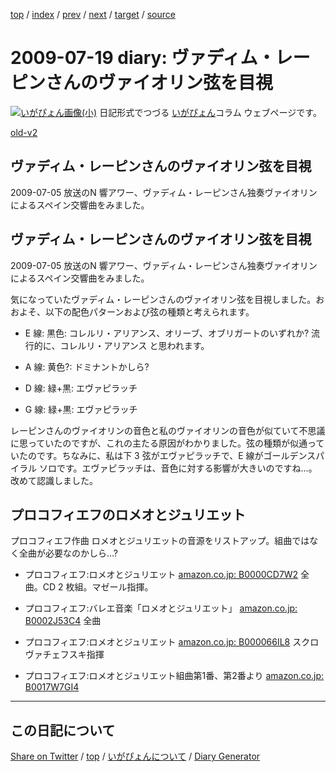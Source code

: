 [top](../index.html) 
 / [index](index.html) 
 / [prev](ig090714.html) 
 / [next](ig090803.html) 
 / [target](https://igapyon.github.io/diary/2009/ig090719.html) 
 / [source](https://github.com/igapyon/diary/blob/gh-pages/2009/ig090719.html.src.md) 

2009-07-19 diary: ヴァディム・レーピンさんのヴァイオリン弦を目視
=====================================================================================================
[![いがぴょん画像(小)](https://igapyon.github.io/diary/images/iga200306s.jpg "いがぴょん")](https://igapyon.github.io/diary/memo/memoigapyon.html) 日記形式でつづる [いがぴょん](https://igapyon.github.io/diary/memo/memoigapyon.html)コラム ウェブページです。

[old-v2](ig090719-orig.html)

## ヴァディム・レーピンさんのヴァイオリン弦を目視

2009-07-05 放送のN 響アワー、ヴァディム・レーピンさん独奏ヴァイオリンによるスペイン交響曲をみました。


## ヴァディム・レーピンさんのヴァイオリン弦を目視

2009-07-05 放送のN 響アワー、ヴァディム・レーピンさん独奏ヴァイオリンによるスペイン交響曲をみました。

気になっていたヴァディム・レーピンさんのヴァイオリン弦を目視しました。おおよそ、以下の配色パターンおよび弦の種類と考えられます。

* E 線: 黒色: コレルリ・アリアンス、オリーブ、オブリガートのいずれか?
  流行的に、コレルリ・アリアンス と思われます。
  
* A 線: 黄色?: ドミナントかしら?
  
* D 線: 緑+黒: エヴァピラッチ
  
* G 線: 緑+黒: エヴァピラッチ

レーピンさんのヴァイオリンの音色と私のヴァイオリンの音色が似ていて不思議に思っていたのですが、これの主たる原因がわかりました。弦の種類が似通っていたのです。ちなみに、私は下 3 弦がエヴァピラッチで、E 線がゴールデンスパイラル ソロです。エヴァピラッチは、音色に対する影響が大きいのですね…。改めて認識しました。

## プロコフィエフのロメオとジュリエット

プロコフィエフ作曲 ロメオとジュリエットの音源をリストアップ。組曲ではなく全曲が必要なのかしら…?

* プロコフィエフ:ロメオとジュリエット
  [amazon.co.jp: B0000CD7W2](http://www.amazon.co.jp/exec/obidos/ASIN/B0000CD7W2/igapyondiary-22)
  全曲。CD 2 枚組。マゼール指揮。
  
* プロコフィエフ:バレエ音楽「ロメオとジュリエット」
  [amazon.co.jp: B0002J53C4](http://www.amazon.co.jp/exec/obidos/ASIN/B0002J53C4/igapyondiary-22)
  全曲
  
* プロコフィエフ:ロメオとジュリエット
  [amazon.co.jp: B000066IL8](http://www.amazon.co.jp/exec/obidos/ASIN/B000066IL8/igapyondiary-22)
  スクロヴァチェフスキ指揮
  
* プロコフィエフ:ロメオとジュリエット組曲第1番、第2番より
  [amazon.co.jp: B0017W7GI4](http://www.amazon.co.jp/exec/obidos/ASIN/B0017W7GI4/igapyondiary-22)


----------------------------------------------------------------------------------------------------

## この日記について

[Share on Twitter](https://twitter.com/intent/tweet?hashtags=igapyon%2Cdiary%2C%E3%81%84%E3%81%8C%E3%81%B4%E3%82%87%E3%82%93&text=%E3%83%B4%E3%82%A1%E3%83%87%E3%82%A3%E3%83%A0%E3%83%BB%E3%83%AC%E3%83%BC%E3%83%94%E3%83%B3%E3%81%95%E3%82%93%E3%81%AE%E3%83%B4%E3%82%A1%E3%82%A4%E3%82%AA%E3%83%AA%E3%83%B3%E5%BC%A6%E3%82%92%E7%9B%AE%E8%A6%96&url=https%3A%2F%2Figapyon.github.io%2Fdiary%2F2009%2Fig090719.html) / [top](../index.html) / [いがぴょんについて](https://igapyon.github.io/diary/memo/memoigapyon.html) / [Diary Generator](https://github.com/igapyon/igapyonv3)
